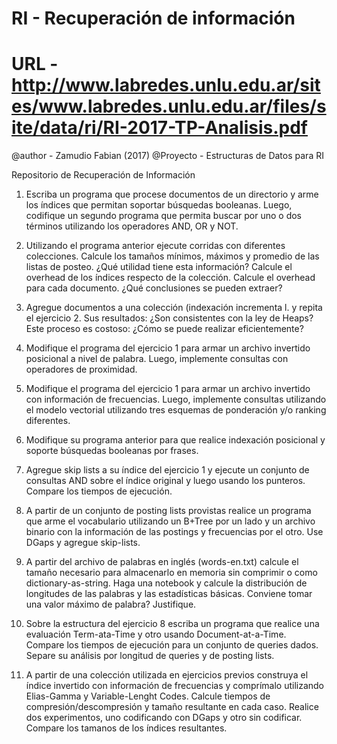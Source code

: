 # RI - Recuperación de información
# URL - http://www.labredes.unlu.edu.ar/sites/www.labredes.unlu.edu.ar/files/site/data/ri/RI-2017-TP-Analisis.pdf

@author - Zamudio Fabian (2017)
@Proyecto - Estructuras de Datos para RI

Repositorio de Recuperación de Información



1.  Escriba un programa que procese documentos de un directorio y arme los índices que
permitan soportar búsquedas booleanas. Luego, codifique un segundo programa que
permita buscar por uno o dos términos utilizando los operadores AND, OR y NOT.

2.  Utilizando el programa anterior ejecute corridas con diferentes colecciones. Calcule los
tamaños mínimos, máximos y promedio de las listas de posteo. ¿Qué utilidad tiene esta
información? Calcule el overhead de los índices respecto de la colección. Calcule el
overhead para cada documento. ¿Qué conclusiones se pueden extraer?

3.  Agregue documentos a una colección (indexación incrementa
l.  y repita el ejercicio 2. Sus
resultados: ¿Son consistentes con la ley de Heaps? Este proceso es costoso: ¿Cómo se
puede realizar eficientemente?

4.  Modifique el programa del ejercicio 1 para armar un archivo invertido posicional a nivel de
palabra. Luego, implemente consultas con operadores de proximidad.

5.  Modifique el programa del ejercicio 1 para armar un archivo invertido con información de
frecuencias. Luego, implemente consultas utilizando el modelo vectorial utilizando tres
esquemas de ponderación y/o ranking diferentes.

6.  Modifique su programa anterior para que realice indexación posicional y soporte búsquedas
booleanas por frases.

7.  Agregue skip lists a su índice del ejercicio 1 y ejecute un conjunto de consultas AND sobre
el índice original y luego usando los punteros. Compare los tiempos de ejecución.

8.  A partir de un conjunto de posting lists provistas realice un programa que arme el
vocabulario utilizando un B+Tree por un lado y un archivo binario con la información de las
postings y frecuencias por el otro. Use DGaps y agregue skip-lists.

9.  A partir del archivo de palabras en inglés (words-en.txt)  calcule el tamaño necesario
para almacenarlo en memoria sin comprimir o como dictionary-as-string. Haga una
notebook y calcule la distribución de longitudes de las palabras y las estadísticas básicas.
Conviene tomar una valor máximo de palabra? Justifique.

10. Sobre la estructura del ejercicio 8 escriba un programa que realice una evaluación Term-ata-Time
y otro usando Document-at-a-Time. Compare los tiempos de ejecución para un
conjunto de queries dados. Separe su análisis por longitud de queries y de posting lists.

11. A partir de una colección utilizada en ejercicios previos construya el índice invertido con
información de frecuencias y comprímalo utilizando Elias-Gamma y Variable-Lenght Codes.
Calcule tiempos de compresión/descompresión y tamaño resultante en cada caso. Realice
dos experimentos, uno codificando con DGaps y otro sin codificar. Compare los tamanos de
los índices resultantes.
